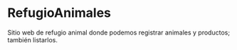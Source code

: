 # RefugioAnimales
Sitio web de refugio animal donde podemos registrar animales y productos; también listarlos.
